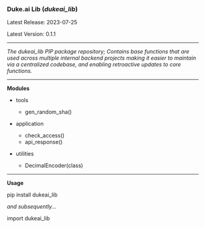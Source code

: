 ### Duke.ai Lib (*dukeai_lib*)

Latest Release: 2023-07-25

Latest Version: 0.1.1

---

*The dukeai_lib PIP package repository; Contains base functions that are used across multiple internal backend projects making it easier to maintain via a centralized codebase, and enabling retroactive updates to core functions.*

---
**Modules**

- tools

   - gen_random_sha()

- application

   - check_access()
   - api_response()

- utilities

   - DecimalEncoder(class)

---

**Usage**

pip install dukeai_lib

*and subsequently...*

import dukeai_lib